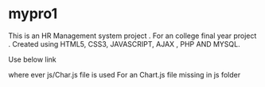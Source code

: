 # mypro1
This is an HR Management system project . For an college final year project . Created using HTML5, CSS3, JAVASCRIPT, AJAX , PHP AND MYSQL.


Use below link 
<script src="https://cdnjs.cloudflare.com/ajax/libs/Chart.js/3.6.1/chart.js" integrity="sha512-9fQaGKKJO2zXOYXpPTEEyzIdx7r3ou0nZgvxS9VICh70AGvdangg7lUVonofpBYrNWd6h2e/FQHoWSCRZkwOUQ==" crossorigin="anonymous" referrerpolicy="no-referrer"></script>

where ever js/Char.js file is used
For an Chart.js file missing in js folder
